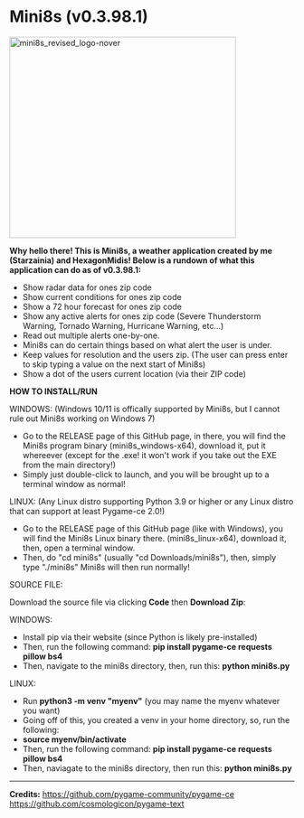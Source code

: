 # Mini8s (v0.3.98.1)
<img width="400" height="356" alt="mini8s_revised_logo-nover" src="https://github.com/user-attachments/assets/9154b59d-c126-440a-9255-c345a322540e" />



**Why hello there! This is Mini8s, a weather application created by me (Starzainia) and HexagonMidis! Below is a rundown of what this application can do as of v0.3.98.1:**

- Show radar data for ones zip code
- Show current conditions for ones zip code
- Show a 72 hour forecast for ones zip code
- Show any active alerts for ones zip code (Severe Thunderstorm Warning, Tornado Warning, Hurricane Warning, etc...)
- Read out multiple alerts one-by-one.
- Mini8s can do certain things based on what alert the user is under.
- Keep values for resolution and the users zip. (The user can press enter to skip typing a value on the next start of Mini8s)
- Show a dot of the users current location (via their ZIP code)


****HOW TO INSTALL/RUN****

WINDOWS:
(Windows 10/11 is offically supported by Mini8s, but I cannot rule out Mini8s working on Windows 7)
- Go to the RELEASE page of this GitHub page, in there, you will find the Mini8s program binary (mini8s_windows-x64), download it, put it whereever (except for the .exe! it won't work if you take out the EXE from the main directory!)
- Simply just double-click to launch, and you will be brought up to a terminal window as normal!

LINUX: 
(Any Linux distro supporting Python 3.9 or higher or any Linux distro that can support at least Pygame-ce 2.0!)
- Go to the RELEASE page of this GitHub page (like with Windows), you will find the Mini8s Linux binary there. (mini8s_linux-x64), download it, then, open a terminal window.
- Then, do "cd mini8s" (usually "cd Downloads/mini8s"), then, simply type "./mini8s" Mini8s will then run normally!


SOURCE FILE:

Download the source file via clicking **Code** then **Download Zip**:

WINDOWS: 
- Install pip via their website (since Python is likely pre-installed)
- Then, run the following command: **pip install pygame-ce requests pillow bs4**
- Then, navigate to the mini8s directory, then, run this: **python mini8s.py**

LINUX:
- Run **python3 -m venv "myenv"** (you may name the myenv whatever you want)
- Going off of this, you created a venv in your home directory, so, run the following:
- **source myenv/bin/activate**
- Then, run the following command: **pip install pygame-ce requests pillow bs4**
- Then, naviagate to the mini8s directory, then run this: **python mini8s.py**

-----------------------------------------------------------------------------
**Credits:**
https://github.com/pygame-community/pygame-ce
https://github.com/cosmologicon/pygame-text
